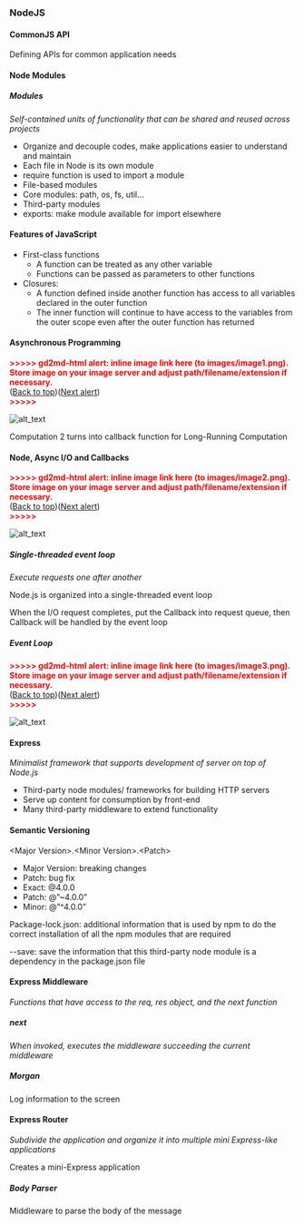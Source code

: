 ### NodeJS


#### CommonJS API

Defining APIs for common application needs


#### Node Modules


##### Modules

_Self-contained units of functionality that can be shared and reused across projects_



*   Organize and decouple codes, make applications easier to understand and maintain
*   Each file in Node is its own module
*   require function is used to import a module
*   File-based modules
*   Core modules: path, os, fs, util…
*   Third-party modules
*   exports: make module available for import elsewhere


#### Features of JavaScript



*   First-class functions
    *   A function can be treated as any other variable
    *   Functions can be passed as parameters to other functions
*   Closures: 
    *   A function defined inside another function has access to all variables declared in the outer function
    *   The inner function will continue to have access to the variables from the outer scope even after the outer function has returned


#### Asynchronous Programming



<p id="gdcalert1" ><span style="color: red; font-weight: bold">>>>>>  gd2md-html alert: inline image link here (to images/image1.png). Store image on your image server and adjust path/filename/extension if necessary. </span><br>(<a href="#">Back to top</a>)(<a href="#gdcalert2">Next alert</a>)<br><span style="color: red; font-weight: bold">>>>>> </span></p>


![alt_text](images/image1.png "image_tooltip")


Computation 2 turns into callback function for Long-Running Computation


#### Node, Async I/O and Callbacks



<p id="gdcalert2" ><span style="color: red; font-weight: bold">>>>>>  gd2md-html alert: inline image link here (to images/image2.png). Store image on your image server and adjust path/filename/extension if necessary. </span><br>(<a href="#">Back to top</a>)(<a href="#gdcalert3">Next alert</a>)<br><span style="color: red; font-weight: bold">>>>>> </span></p>


![alt_text](images/image2.png "image_tooltip")



##### Single-threaded event loop

_Execute requests one after another_

Node.js is organized into a single-threaded event loop

When the I/O request completes, put the Callback into request queue, then Callback will be handled by the event loop


##### Event Loop



<p id="gdcalert3" ><span style="color: red; font-weight: bold">>>>>>  gd2md-html alert: inline image link here (to images/image3.png). Store image on your image server and adjust path/filename/extension if necessary. </span><br>(<a href="#">Back to top</a>)(<a href="#gdcalert4">Next alert</a>)<br><span style="color: red; font-weight: bold">>>>>> </span></p>


![alt_text](images/image3.png "image_tooltip")



#### Express

_Minimalist framework that supports development of server on top of Node.js_



*   Third-party node modules/ frameworks for building HTTP servers
*   Serve up content for consumption by front-end
*   Many third-party middleware to extend functionality


#### Semantic Versioning

&lt;Major Version>.&lt;Minor Version>.&lt;Patch>



*   Major Version: breaking changes
*   Patch: bug fix
*   Exact: @4.0.0
*   Patch:  @”~4.0.0”
*   Minor: @”^4.0.0”

Package-lock.json: additional information that is used by npm to do the correct installation of all the npm modules that are required

--save: save the information that this third-party node module is a dependency in the package.json file


#### Express Middleware

_Functions that have access to the req, res object, and the next function_


##### next

_When invoked, executes the middleware succeeding the current middleware_


##### Morgan

Log information to the screen


#### Express Router 

_Subdivide the application and organize it into multiple mini Express-like applications_

Creates a mini-Express application


##### Body Parser

Middleware to parse the body of the message
